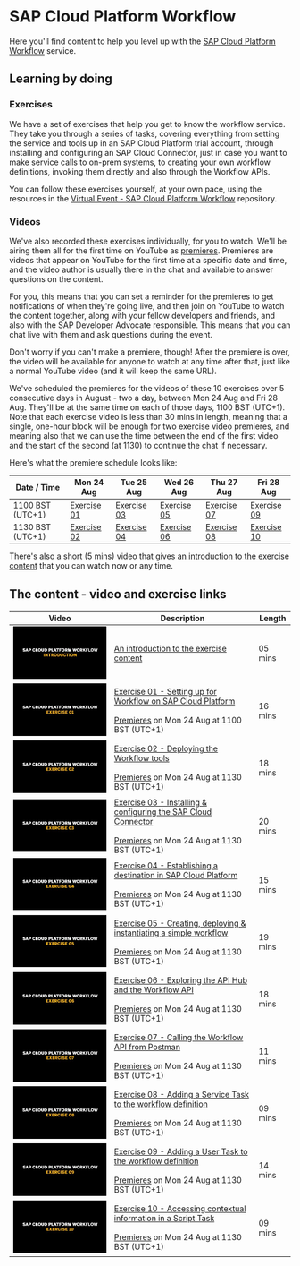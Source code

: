 # SAP Cloud Platform Workflow

Here you'll find content to help you level up with the [SAP Cloud Platform Workflow](https://help.sap.com/viewer/product/WORKFLOW_SERVICE/Cloud/en-US) service.

## Learning by doing

### Exercises

We have a set of exercises that help you get to know the workflow service. They take you through a series of tasks, covering everything from setting the service and tools up in an SAP Cloud Platform trial account, through installing and configuring an SAP Cloud Connector, just in case you want to make service calls to on-prem systems, to creating your own workflow definitions, invoking them directly and also through the Workflow APIs.

You can follow these exercises yourself, at your own pace, using the resources in the [Virtual Event - SAP Cloud Platform Workflow](https://github.com/SAP-samples/cloud-platform-workflow-virtual-event/) repository. 

### Videos 

We've also recorded these exercises individually, for you to watch. We'll be airing them all for the first time on YouTube as [premieres](https://support.google.com/youtube/answer/9080341). Premieres are videos that appear on YouTube for the first time at a specific date and time, and the video author is usually there in the chat and available to answer questions on the content. 

For you, this means that you can set a reminder for the premieres to get notifications of when they're going live, and then join on YouTube to watch the content together, along with your fellow developers and friends, and also with the SAP Developer Advocate responsible. This means that you can chat live with them and ask questions during the event.

Don't worry if you can't make a premiere, though! After the premiere is over, the video will be available for anyone to watch at any time after that, just like a normal YouTube video (and it will keep the same URL). 

We've scheduled the premieres for the videos of these 10 exercises over 5 consecutive days in August - two a day, between Mon 24 Aug and Fri 28 Aug. They'll be at the same time on each of those days, 1100 BST (UTC+1). Note that each exercise video is less than 30 mins in length, meaning that a single, one-hour block will be enough for two exercise video premieres, and meaning also that we can use the time between the end of the first video and the start of the second (at 1130) to continue the chat if necessary.

Here's what the premiere schedule looks like:

| Date / Time | Mon 24 Aug | Tue 25 Aug | Wed 26 Aug | Thu 27 Aug | Fri 28 Aug |
| - | - | - | - | - | - |
| 1100 BST (UTC+1) | [Exercise 01](https://youtu.be/DyjM-VoRLjw) | [Exercise 03](https://youtu.be/JjiMA9gT8ss) | [Exercise 05](https://youtu.be/P4EVoc-lmAI) | [Exercise 07](https://youtu.be/TVirKnU86cw) | [Exercise 09](https://youtu.be/O0ye689G-1g) |
| 1130 BST (UTC+1) | [Exercise 02](https://youtu.be/tG_oUPs67CY) | [Exercise 04](https://youtu.be/47XVi1B2KyI) | [Exercise 06](https://youtu.be/SKfEfYOVQYA) | [Exercise 08](https://youtu.be/ZNg60jB8jik) | [Exercise 10](https://youtu.be/O0ye689G-1g) |

There's also a short (5 mins) video that gives [an introduction to the exercise content](https://youtu.be/KlNLbSxsM6s) that you can watch now or any time. 


## The content - video and exercise links

| Video | Description | Length |
| - | - | - |
| [![Introduction](thumbnail-0.jpg)](https://youtu.be/KlNLbSxsM6s) | [An introduction to the exercise content](https://github.com/SAP-samples/cloud-platform-workflow-virtual-event) | 05 mins |
| [![Exercise 01](thumbnail-1.jpg)](https://youtu.be/DyjM-VoRLjw)  | [Exercise 01 - Setting up for Workflow on SAP Cloud Platform](https://github.com/SAP-samples/cloud-platform-workflow-virtual-event/blob/master/exercises/01/readme.md)  <br><br>[Premieres](https://youtu.be/DyjM-VoRLjw) on Mon 24 Aug at 1100 BST (UTC+1) | 16 mins |
| [![Exercise 02](thumbnail-2.jpg)](https://youtu.be/tG_oUPs67CY) | [Exercise 02 - Deploying the Workflow tools](https://github.com/SAP-samples/cloud-platform-workflow-virtual-event/blob/master/exercises/02/readme.md) <br><br>[Premieres](https://youtu.be/tG_oUPs67CY) on Mon 24 Aug at 1130 BST (UTC+1) | 18 mins |
| [![Exercise 03](thumbnail-3.jpg)](https://youtu.be/JjiMA9gT8ss) | [Exercise 03 - Installing & configuring the SAP Cloud Connector](https://github.com/SAP-samples/cloud-platform-workflow-virtual-event/blob/master/exercises/03/readme.md) <br><br>[Premieres](https://youtu.be/JjiMA9gT8ss) on Mon 24 Aug at 1130 BST (UTC+1) | 20 mins |
| [![Exercise 04](thumbnail-4.jpg)](https://youtu.be/47XVi1B2KyI) | [Exercise 04 - Establishing a destination in SAP Cloud Platform](https://github.com/SAP-samples/cloud-platform-workflow-virtual-event/blob/master/exercises/04/readme.md) <br><br>[Premieres](https://youtu.be/47XVi1B2KyI) on Mon 24 Aug at 1130 BST (UTC+1) | 15 mins |
| [![Exercise 05](thumbnail-5.jpg)](https://youtu.be/P4EVoc-lmAI) | [Exercise 05 - Creating, deploying & instantiating a simple workflow](https://github.com/SAP-samples/cloud-platform-workflow-virtual-event/blob/master/exercises/05/readme.md) <br><br>[Premieres](https://youtu.be/P4EVoc-lmAI) on Mon 24 Aug at 1130 BST (UTC+1) | 19 mins |
| [![Exercise 06](thumbnail-6.jpg)](https://youtu.be/SKfEfYOVQYA) | [Exercise 06 - Exploring the API Hub and the Workflow API](https://github.com/SAP-samples/cloud-platform-workflow-virtual-event/blob/master/exercises/06/readme.md) <br><br>[Premieres](https://youtu.be/SKfEfYOVQYA) on Mon 24 Aug at 1130 BST (UTC+1) | 18 mins |
| [![Exercise 07](thumbnail-7.jpg)](https://youtu.be/TVirKnU86cw) | [Exercise 07 - Calling the Workflow API from Postman](https://github.com/SAP-samples/cloud-platform-workflow-virtual-event/blob/master/exercises/07/readme.md) <br><br>[Premieres](https://youtu.be/TVirKnU86cw) on Mon 24 Aug at 1130 BST (UTC+1) | 11 mins |
| [![Exercise 08](thumbnail-8.jpg)](https://youtu.be/ZNg60jB8jik) | [Exercise 08 - Adding a Service Task to the workflow definition](https://github.com/SAP-samples/cloud-platform-workflow-virtual-event/blob/master/exercises/08/readme.md) <br><br>[Premieres](https://youtu.be/ZNg60jB8jik) on Mon 24 Aug at 1130 BST (UTC+1) | 09 mins |
| [![Exercise 09](thumbnail-9.jpg)](https://youtu.be/O0ye689G-1g) | [Exercise 09 - Adding a User Task to the workflow definition](https://github.com/SAP-samples/cloud-platform-workflow-virtual-event/blob/master/exercises/09/readme.md) <br><br>[Premieres](https://youtu.be/O0ye689G-1g) on Mon 24 Aug at 1130 BST (UTC+1) | 14 mins |
| [![Exercise 10](thumbnail-10.jpg)](https://youtu.be/UDF1xHUpL2Y) | [Exercise 10 - Accessing contextual information in a Script Task](https://github.com/SAP-samples/cloud-platform-workflow-virtual-event/blob/master/exercises/10/readme.md) <br><br>[Premieres](https://youtu.be/UDF1xHUpL2Y) on Mon 24 Aug at 1130 BST (UTC+1) | 09 mins |
